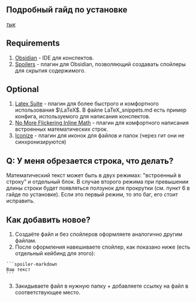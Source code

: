 ## Подробный гайд по установке
[*тык*](https://github.com/feytox/calculus-summaries/blob/main/Tutorial.md)

## Requirements
1. [Obsidian](https://obsidian.md/) - IDE для конспектов.
2. [Spoilers](https://obsidian.md/plugins?id=spoilers) - плагин для Obsidian, позволяющий создавать спойлеры для скрытия содержимого.

## Optional
1. [Latex Suite](https://obsidian.md/plugins?id=latex-suite) - плагин для более быстрого и комфортного использования $\LaTeX$. В файле LaTeX_snippets.md есть пример конфига, используемого для написания конспектов.
2. [No More Flickering Inline Math](https://obsidian.md/plugins?id=inline-math) - плагин для комфортного написания встроенных математических строк.
3. [Iconize](https://obsidian.md/plugins?id=spoilers) - плагин для иконок для файлов и папок (через гит они не синхронизируются)

## Q: У меня обрезается строка, что делать?
Математический текст может быть в двух режимах: "встроенный в строку" и отдельный блок. В случае второго режима при превышении длины строки будет появляться ползунок для прокрутки (см. пункт 6 в гайде по установке). Если это первый режим, то это баг, его стоит исправить.
## Как добавить новое?
1. Создаёте файл и без спойлеров оформляете аналогично другим файлам.
2. После оформления навешиваете спойлер, как показано ниже (есть отдельный кейбинд для этого):
````
```spoiler-markdown
Ваш текст
```
````
3. Закидываете файл в нужную папку + добавляете ссылку на файл в соответствующее место.
